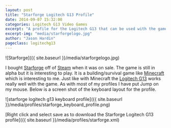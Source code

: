 ```yaml
---
layout: post
title: "Starforge Logitech G13 Profile"
date: 2014-09-07 15:32:00
categories: Logitech G13 Video Games
excerpt: "A profile for the Logitech G13 that can be used with the game Starforge"
excerpt-img: "media/starforgelogo.jpg"
author: "Jason Hardin"
pageclass: logitechg13
---
```


![Starforge]({{ site.baseurl }}/media/starforgelogo.jpg)

I bought [Starforge](http://www.starforge.com/#) off of [Steam](http://store.steampowered.com/) when it was on sale. The game is still in alpha but it is interesting to play. It is a building/survival game like [Minecraft](https://minecraft.net/) which is interesting to me. Just like with Minecraft the [Logitech G13](http://gaming.logitech.com/en-us/product/g13-advanced-gameboard) works really well with the game. As with most of my profiles I have put Jump on my mouse. Below is a screen shot of the keyboard layout for the profile.

![starforge logitech g13 keyboard profile]({{ site.baseurl }}/media/profiles/starforge_keyboard_profile.png)

[Right click and select save as to download the Starforge Logitech G13 profile]({{ site.baseurl }}/media/profiles/starforge.xml)